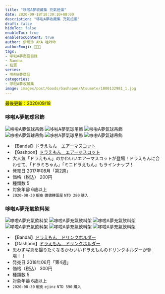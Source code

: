 ```yaml
---
title: "哆啦A夢收藏集 充氣扭蛋"
date: 2020-09-18T18:39:10+08:00
description: "哆啦A夢收藏集 充氣扭蛋"
draft: false
hideToc: false
enableToc: true
enableTocContent: true
author: 伊琉沙 AKA 哇咔咔
authorEmoji: 👩🏿‍🚀
tags: 
- 哆啦A夢商品目錄
- Bandai
- 扭蛋
series:
- 哆啦A夢商品
categories:
- 哆啦A夢收藏集
image: images/post/Goods/Gashapon/Atsumete/1000132981_1.jpg
---
```

<mark>最後更新：2020/09/18</mark>

### 哆啦A夢氣球吊飾
![哆啦A夢氣球吊飾](/images/post/Goods/Gashapon/Air-Filled/1000116894_1.jpg)
![哆啦A夢氣球吊飾](/images/post/Goods/Gashapon/Air-Filled/1000116894_2.jpg)
![哆啦A夢氣球吊飾](/images/post/Goods/Gashapon/Air-Filled/1000116894_3.jpg)
![哆啦A夢氣球吊飾](/images/post/Goods/Gashapon/Air-Filled/1000116894_4.jpg)
![哆啦A夢氣球吊飾](/images/post/Goods/Gashapon/Air-Filled/1000116894_5.jpg)
![哆啦A夢氣球吊飾](/images/post/Goods/Gashapon/Air-Filled/1000116894_6.jpg)
+ 【Bandai】[ドラえもん　エアーマスコット](https://www.bandai.co.jp/catalog/item.php?jan_cd=4549660198635000)
+ 【Gashpon】[ドラえもん　エアーマスコット](https://gashapon.jp/products/detail.html?jan_code=4549660198635000)
+ 大人気「ドラえもん」のかわいいエアーマスコットが登場！ドラえもんに合わせて、「ドラミちゃん」「ミニドラえもん」もラインナップ！
+ 発売日 2017年08月「第2週」
+ 価格（税込） 200円
+ 種類数 5
+ 対象年齢 6歳以上
+ `2020-08-30` `蝦皮` `儂儂轉蛋屋` `NTD 280` `購入`

### 哆啦A夢充氣飲料架
![哆啦A夢充氣飲料架](/images/post/Goods/Gashapon/Air-Filled/1000126144_1.jpg)
![哆啦A夢充氣飲料架](/images/post/Goods/Gashapon/Air-Filled/1000126144_2.jpg)
![哆啦A夢充氣飲料架](/images/post/Goods/Gashapon/Air-Filled/1000126144_3.jpg)
![哆啦A夢充氣飲料架](/images/post/Goods/Gashapon/Air-Filled/1000126144_4.jpg)
![哆啦A夢充氣飲料架](/images/post/Goods/Gashapon/Air-Filled/1000126144_5.jpg)
![哆啦A夢充氣飲料架](/images/post/Goods/Gashapon/Air-Filled/1000126144_6.jpg)
+ 【Bandai】[ドラえもん　ドリンクホルダー](https://www.bandai.co.jp/catalog/item.php?jan_cd=4549660247234000)
+ 【Gashpon】[ドラえもん　ドリンクホルダー](https://gashapon.jp/products/detail.html?jan_code=4549660247234000)
+ 思わず写真を撮りたくなるかわいいドラえもんのドリンクホルダーが登場！！
+ 発売日 2018年06月「第4週」
+ 価格（税込） 300円
+ 種類数 5
+ 対象年齢 6歳以上
+ `2020-08-30` `蝦皮` `ejinz` `NTD 590` `購入`
